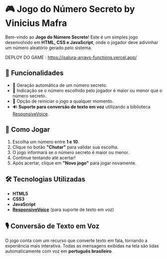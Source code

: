 # 🎮 Jogo do Número Secreto  by Vinicius Mafra

Bem-vindo ao **Jogo do Número Secreto**! Este é um simples jogo desenvolvido em **HTML, CSS e JavaScript**, onde o jogador deve adivinhar um número aleatório gerado pelo sistema.  

DEPLOY DO GAME : https://jsalura-arrays-functions.vercel.app/

## 🚀 Funcionalidades  

- 🔢 Geração automática de um número secreto.  
- 🎯 Indicação se o número escolhido pelo jogador é maior ou menor que o número secreto.  
- 🔁 Opção de reiniciar o jogo a qualquer momento.  
- 🔊 **Suporte para conversão de texto em voz** utilizando a biblioteca [ResponsiveVoice](https://responsivevoice.org/).  

## 📜 Como Jogar  

1. Escolha um número entre **1 e 10**.  
2. Clique no botão **"Chutar"** para validar sua escolha.  
3. O jogo informará se o número secreto é maior ou menor.  
4. Continue tentando até acertar!  
5. Após acertar, clique em **"Novo jogo"** para jogar novamente.  

## 🛠 Tecnologias Utilizadas  

- **HTML5**  
- **CSS3**  
- **JavaScript**  
- **[ResponsiveVoice](https://responsivevoice.org/)** (para suporte de texto em voz)  

## 🎙️ Conversão de Texto em Voz  

O jogo conta com um recurso que converte texto em fala, tornando a experiência mais interativa. Todas as mensagens exibidas na tela são lidas automaticamente com voz em **português brasileiro**.  


